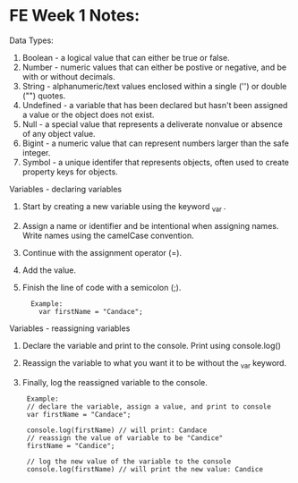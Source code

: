 # FE Week 1 Notes: 

Data Types: 
1. Boolean - a logical value that can either be true or false.
2. Number - numeric values that can either be postive or negative, and be with or without decimals.
3. String -  alphanumeric/text values enclosed within a single ('') or double ("") quotes.
4. Undefined - a variable that has been declared but hasn't been assigned a value or the object does not exist.
5. Null - a special value that represents a deliverate nonvalue or absence of any object value.
6. Bigint - a numeric value that can represent numbers larger than the safe integer.
7. Symbol - a unique identifer that represents objects, often used to create property keys for objects.

Variables - declaring variables
1. Start by creating a new variable using the keyword <sub> var </sub>.
2. Assign a name or identifier and be intentional when assigning names. Write names using the camelCase convention.
3. Continue with the assignment operator (=).
4. Add the value.
5. Finish the line of code with a semicolon (;).

         Example:
           var firstName = "Candace";

Variables - reassigning variables 
1. Declare the variable and print to the console. Print using console.log()
2. Reassign the variable to what you want it to be without the <sub>var</sub> keyword.
3. Finally, log the reassigned variable to the console. 
    
        Example: 
        // declare the variable, assign a value, and print to console 
        var firstName = "Candace";
   
        console.log(firstName) // will print: Candace 
        // reassign the value of variable to be "Candice" 
        firstName = "Candice";
   
        // log the new value of the variable to the console 
        console.log(firstName) // will print the new value: Candice
